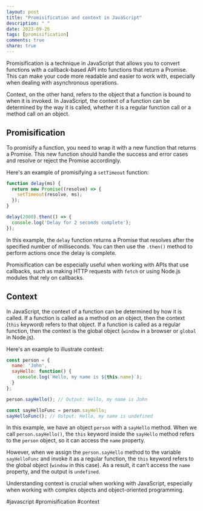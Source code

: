 ```yaml
---
layout: post
title: "Promisification and context in JavaScript"
description: " "
date: 2023-09-26
tags: [promisification]
comments: true
share: true
---
```


Promisification is a technique in JavaScript that allows you to convert functions with a callback-based API into functions that return a Promise. This can make your code more readable and easier to work with, especially when dealing with asynchronous operations.

Context, on the other hand, refers to the object that a function is bound to when it is invoked. In JavaScript, the context of a function can be determined by the way it is called, whether it is a regular function call or a method call on an object.

## Promisification

To promisify a function, you need to wrap it with a new function that returns a Promise. This new function should handle the success and error cases and resolve or reject the Promise accordingly.

Here's an example of promisifying a `setTimeout` function:

```javascript
function delay(ms) {
  return new Promise((resolve) => {
    setTimeout(resolve, ms);
  });
}

delay(2000).then(() => {
  console.log('Delay for 2 seconds complete');
});
```

In this example, the `delay` function returns a Promise that resolves after the specified number of milliseconds. You can then use the `.then()` method to perform actions once the delay is complete.

Promisification can be especially useful when working with APIs that use callbacks, such as making HTTP requests with `fetch` or using Node.js modules that rely on callbacks.

## Context

In JavaScript, the context of a function can be determined by how it is called. If a function is called as a method on an object, then the context (`this` keyword) refers to that object. If a function is called as a regular function, then the context is the global object (`window` in a browser or `global` in Node.js).

Here's an example to illustrate context:

```javascript
const person = {
  name: 'John',
  sayHello: function() {
    console.log(`Hello, my name is ${this.name}`);
  }
};

person.sayHello(); // Output: Hello, my name is John

const sayHelloFunc = person.sayHello;
sayHelloFunc(); // Output: Hello, my name is undefined
```

In this example, we have an object `person` with a `sayHello` method. When we call `person.sayHello()`, the `this` keyword inside the `sayHello` method refers to the `person` object, so it can access the `name` property.

However, when we assign the `person.sayHello` method to the variable `sayHelloFunc` and invoke it as a regular function, the `this` keyword refers to the global object (`window` in this case). As a result, it can't access the `name` property, and the output is `undefined`.

Understanding context is crucial when working with JavaScript, especially when working with complex objects and object-oriented programming.

#javascript #promisification #context